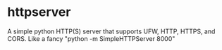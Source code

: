# httpserver
A simple python HTTP(S) server that supports UFW, HTTP, HTTPS, and CORS. Like a fancy "python -m SimpleHTTPServer 8000"
